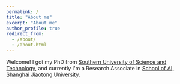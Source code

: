 ```yaml
---
permalink: /
title: "About me"
excerpt: "About me"
author_profile: true
redirect_from: 
  - /about/
  - /about.html
---
```


Welcome! I got my PhD from [Southern University of Science and Technology](https://www.sustech.edu.cn/), and currently I'm a Research Associate in [School of AI, Shanghai Jiaotong University](https://soai.sjtu.edu.cn/).

